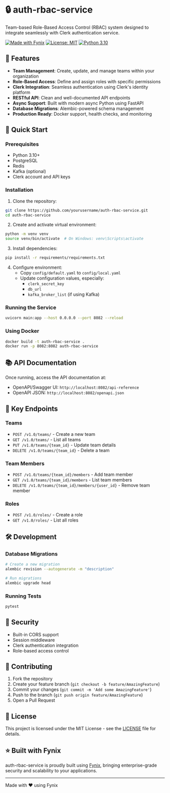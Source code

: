 # 🔒 auth-rbac-service

Team-based Role-Based Access Control (RBAC) system designed to integrate seamlessly with Clerk authentication service.

[![Made with Fynix](https://img.shields.io/badge/Made%20with-Fynix-7B68EE.svg)](https://fynix.ai)
[![License: MIT](https://img.shields.io/badge/License-MIT-yellow.svg)](https://opensource.org/licenses/MIT)
[![Python 3.10](https://img.shields.io/badge/Python-3.10-blue.svg)](https://www.python.org/downloads/release/python-3100/)

## 🌟 Features

- **Team Management**: Create, update, and manage teams within your organization
- **Role-Based Access**: Define and assign roles with specific permissions
- **Clerk Integration**: Seamless authentication using Clerk's identity platform
- **RESTful API**: Clean and well-documented API endpoints
- **Async Support**: Built with modern async Python using FastAPI
- **Database Migrations**: Alembic-powered schema management
- **Production Ready**: Docker support, health checks, and monitoring

## 🚀 Quick Start

### Prerequisites

- Python 3.10+
- PostgreSQL
- Redis
- Kafka (optional)
- Clerk account and API keys

### Installation

1. Clone the repository:
```bash
git clone https://github.com/yourusername/auth-rbac-service.git
cd auth-rbac-service
```

2. Create and activate virtual environment:
```bash
python -m venv venv
source venv/bin/activate  # On Windows: venv\Scripts\activate
```

3. Install dependencies:
```bash
pip install -r requirements/requirements.txt
```

4. Configure environment:
   - Copy `config/default.yaml` to `config/local.yaml`
   - Update configuration values, especially:
     - `clerk_secret_key`
     - `db_url`
     - `kafka_broker_list` (if using Kafka)

### Running the Service

```bash
uvicorn main:app --host 0.0.0.0 --port 8082 --reload
```

### Using Docker

```bash
docker build -t auth-rbac-service .
docker run -p 8082:8082 auth-rbac-service
```

## 📚 API Documentation

Once running, access the API documentation at:
- OpenAPI/Swagger UI: `http://localhost:8082/api-reference`
- OpenAPI JSON: `http://localhost:8082/openapi.json`

## 🔑 Key Endpoints

### Teams
- `POST /v1.0/teams/` - Create a new team
- `GET /v1.0/teams/` - List all teams
- `PUT /v1.0/teams/{team_id}` - Update team details
- `DELETE /v1.0/teams/{team_id}` - Delete a team

### Team Members
- `POST /v1.0/teams/{team_id}/members` - Add team member
- `GET /v1.0/teams/{team_id}/members` - List team members
- `DELETE /v1.0/teams/{team_id}/members/{user_id}` - Remove team member

### Roles
- `POST /v1.0/roles/` - Create a role
- `GET /v1.0/roles/` - List all roles

## 🛠️ Development

### Database Migrations

```bash
# Create a new migration
alembic revision --autogenerate -m "description"

# Run migrations
alembic upgrade head
```

### Running Tests

```bash
pytest
```

## 🔐 Security

- Built-in CORS support
- Session middleware
- Clerk authentication integration
- Role-based access control

## 🤝 Contributing

1. Fork the repository
2. Create your feature branch (`git checkout -b feature/AmazingFeature`)
3. Commit your changes (`git commit -m 'Add some AmazingFeature'`)
4. Push to the branch (`git push origin feature/AmazingFeature`)
5. Open a Pull Request

## 📄 License

This project is licensed under the MIT License - see the [LICENSE](LICENSE) file for details.

## ⭐ Built with Fynix

auth-rbac-service is proudly built using [Fynix](https://fynix.ai), bringing enterprise-grade security and scalability to your applications.

---
Made with ❤️ using Fynix
